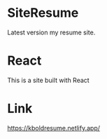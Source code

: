 # SiteResume
Latest version my resume site.

# React
This is a site built with React

# Link
https://kboldresume.netlify.app/
